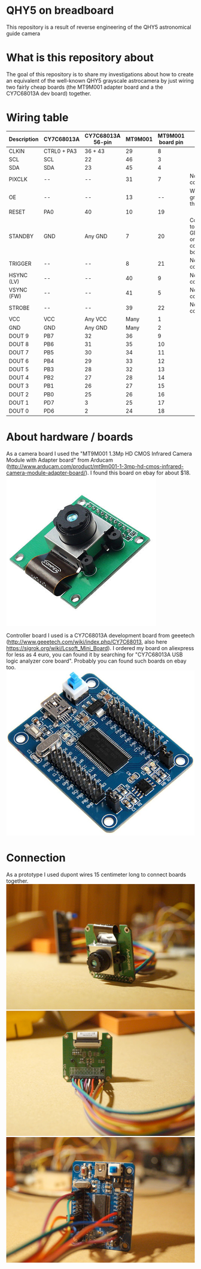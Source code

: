# QHY5 on breadboard
This repository is a result of reverse engineering of the QHY5 astronomical guide camera 

# What is this repository about
The goal of this repository is to share my investigations about how to create an equivalent of the well-known QHY5 grayscale astrocamera by just wiring two fairly cheap boards (the MT9M001 adapter board and a the CY7C68013A dev board) together.

# Wiring table
| Description | CY7C68013A | CY7C68013A 56-pin | MT9M001 | MT9M001 board pin | Note |
| ----------- | ---------- | ----------------- | ------- | ----------------- | ---- | 
| CLKIN       | CTRL0 + PA3| 36 + 43           | 29      | 8                 |      |
| SCL         | SCL        | 22                | 46      | 3                 |      |
| SDA         | SDA        | 23                | 45      | 4                 |      |
| PIXCLK      | --         | --                | 31      | 7                 | Not connected |
| OE          | --         | --                | 13      | --                | Wired to ground on the board |
| RESET       | PA0        | 40                | 10      | 19                |      |
| STANDBY     | GND        | Any GND           | 7       | 20                | Connect to any GND pin on the controller board |
| TRIGGER     | --         | --                | 8       | 21                | Not connected |
| HSYNC (LV)  | --         | --                | 40      | 9                 | Not connected |
| VSYNC (FW)  | --         | --                | 41      | 5                 | Not connected |
| STROBE      | --         | --                | 39      | 22                | Not connected |
| VCC         | VCC        | Any VCC           | Many    | 1                 |      |
| GND         | GND        | Any GND           | Many    | 2                 |      |
| DOUT 9      | PB7        | 32                | 36      | 9                 |      |
| DOUT 8      | PB6        | 31                | 35      | 10                |      |
| DOUT 7      | PB5        | 30                | 34      | 11                |      |
| DOUT 6      | PB4        | 29                | 33      | 12                |      |
| DOUT 5      | PB3        | 28                | 32      | 13                |      |
| DOUT 4      | PB2        | 27                | 28      | 14                |      |
| DOUT 3      | PB1        | 26                | 27      | 15                |      |
| DOUT 2      | PB0        | 25                | 26      | 16                |      |
| DOUT 1      | PD7        | 3                 | 25      | 17                |      |
| DOUT 0      | PD6        | 2                 | 24      | 18                |      |

# About hardware / boards
As a camera board I used the "MT9M001 1.3Mp HD CMOS Infrared Camera Module with Adapter board" from Arducam (http://www.arducam.com/product/mt9m001-1-3mp-hd-cmos-infrared-camera-module-adapter-board/). I found this board on ebay for about $18. ![](images/MT9M001-board.jpg?raw=true)

Controller board I used is a CY7C68013A development board from geeetech (http://www.geeetech.com/wiki/index.php/CY7C68013, also here https://sigrok.org/wiki/Lcsoft_Mini_Board). I ordered my board on aliexpress for less as 4 euro, you can found it by searching for "CY7C68013A USB logic analyzer core board". Probably you can found such boards on ebay too. ![](images/CY7C68013A.jpg?raw=true)

# Connection
As a prototype I used dupont wires 15 centimeter long to connect boards together.
 ![](images/camera-module.jpg?raw=true)
 ![](images/camera-module-back-side.jpg?raw=true)
 ![](images/controller-board.jpg?raw=true)